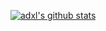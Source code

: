 [![adxl's github stats](https://github-readme-stats.vercel.app/api?username=adxl&count_private=true&show_icons=true)](https://github.com/adxl?tab=repositories)
